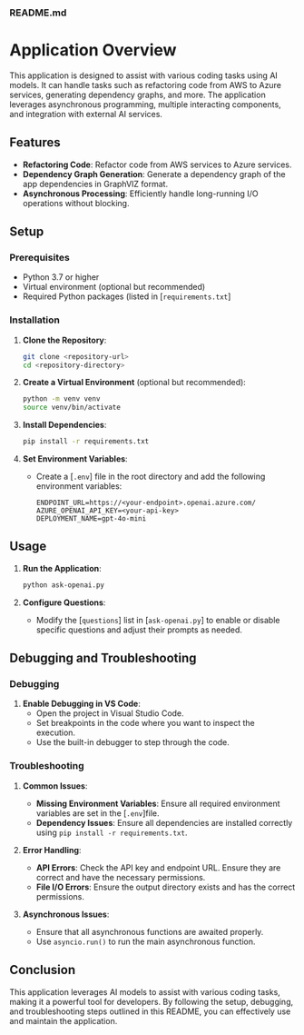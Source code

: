 ### README.md

# Application Overview

This application is designed to assist with various coding tasks using AI models. It can handle tasks such as refactoring code from AWS to Azure services, generating dependency graphs, and more. The application leverages asynchronous programming, multiple interacting components, and integration with external AI services.

## Features

- **Refactoring Code**: Refactor code from AWS services to Azure services.
- **Dependency Graph Generation**: Generate a dependency graph of the app dependencies in GraphVIZ format.
- **Asynchronous Processing**: Efficiently handle long-running I/O operations without blocking.

## Setup

### Prerequisites

- Python 3.7 or higher
- Virtual environment (optional but recommended)
- Required Python packages (listed in [`requirements.txt`]

### Installation

1. **Clone the Repository**:
   ```sh
   git clone <repository-url>
   cd <repository-directory>
   ```

2. **Create a Virtual Environment** (optional but recommended):
   ```sh
   python -m venv venv
   source venv/bin/activate
   ```

3. **Install Dependencies**:
   ```sh
   pip install -r requirements.txt
   ```

4. **Set Environment Variables**:
   - Create a [`.env`] file in the root directory and add the following environment variables:
     ```env
     ENDPOINT_URL=https://<your-endpoint>.openai.azure.com/
     AZURE_OPENAI_API_KEY=<your-api-key>
     DEPLOYMENT_NAME=gpt-4o-mini
     ```

## Usage

1. **Run the Application**:
   ```sh
   python ask-openai.py
   ```

2. **Configure Questions**:
   - Modify the [`questions`] list in [`ask-openai.py`] to enable or disable specific questions and adjust their prompts as needed.

## Debugging and Troubleshooting

### Debugging

1. **Enable Debugging in VS Code**:
   - Open the project in Visual Studio Code.
   - Set breakpoints in the code where you want to inspect the execution.
   - Use the built-in debugger to step through the code.

### Troubleshooting

1. **Common Issues**:
   - **Missing Environment Variables**: Ensure all required environment variables are set in the [`.env`]file.
   - **Dependency Issues**: Ensure all dependencies are installed correctly using `pip install -r requirements.txt`.

2. **Error Handling**:
   - **API Errors**: Check the API key and endpoint URL. Ensure they are correct and have the necessary permissions.
   - **File I/O Errors**: Ensure the output directory exists and has the correct permissions.

3. **Asynchronous Issues**:
   - Ensure that all asynchronous functions are awaited properly.
   - Use `asyncio.run()` to run the main asynchronous function.

## Conclusion

This application leverages AI models to assist with various coding tasks, making it a powerful tool for developers. By following the setup, debugging, and troubleshooting steps outlined in this README, you can effectively use and maintain the application.